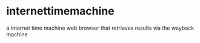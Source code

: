 # internettimemachine
a internet time machine web browser that retrieves results via the wayback machine
